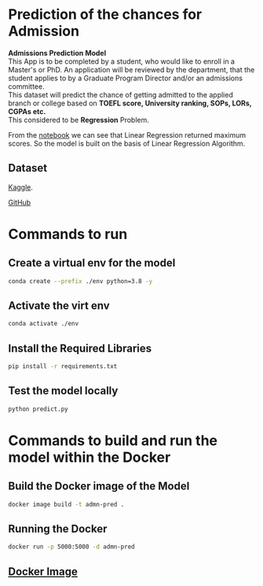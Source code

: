 # Prediction of the chances for Admission
**Admissions Prediction Model**  
This App is to be completed by a student, who would like to enroll in a Master's or PhD. An application will be reviewed by the department, that the student applies to by a Graduate Program Director and/or an admissions committee.  
This dataset will predict the chance of getting admitted to the applied branch or college based on **TOEFL score, University ranking, SOPs, LORs, CGPAs etc.**  
This considered to be **Regression** Problem.

From the [notebook](./notebook.ipynb) we can see that Linear Regression returned maximum scores. So the model is built on the basis of Linear Regression Algorithm. 


## Dataset
[Kaggle](https://www.kaggle.com/datasets/mukeshmanral/graduates-admission-prediction).

[GitHub](https://github.com/LygutaKsusha/MLZoomCamp/blob/main/Datasets/Admission_Predict.csv)


# Commands to run
## Create a virtual env for the model
```bash
conda create --prefix ./env python=3.8 -y
```
## Activate the virt env
```bash
conda activate ./env
```
## Install the Required Libraries
```bash
pip install -r requirements.txt
```
## Test the model locally
```bash
python predict.py
```

# Commands to build and run the model within the Docker
## Build the Docker image of the Model
```bash
docker image build -t admn-pred .
```
## Running the Docker
```bash
docker run -p 5000:5000 -d admn-pred
```
## [Docker Image](https://hub.docker.com/ksusha/prediction-admission)
